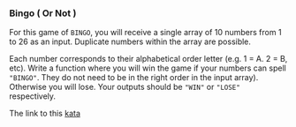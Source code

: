 ### Bingo ( Or Not )

For this game of `BINGO`, you will receive a single array of 10 numbers from 1 to 26 as an input. Duplicate numbers within the array are possible.

Each number corresponds to their alphabetical order letter (e.g. 1 = A. 2 = B, etc). Write a function where you will win the game if your numbers can spell `"BINGO"`. They do not need to be in the right order in the input array). Otherwise you will lose. Your outputs should be `"WIN"` or `"LOSE"` respectively.  

The link to this [kata](https://www.codewars.com/kata/bingo-or-not/java)
